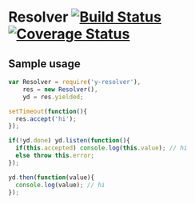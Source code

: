 # Resolver [![Build Status][ci-img]][ci-url] [![Coverage Status][cover-img]][cover-url]

## Sample usage

```javascript
var Resolver = require('y-resolver'),
    res = new Resolver(),
    yd = res.yielded;

setTimeout(function(){
  res.accept('hi');
});

if(!yd.done) yd.listen(function(){
  if(this.accepted) console.log(this.value); // hi
  else throw this.error;
});

yd.then(function(value){
  console.log(value); // hi
});

```

[ci-img]: https://circleci.com/gh/manvalls/y-resolver.svg?style=shield
[ci-url]: https://circleci.com/gh/manvalls/y-resolver
[cover-img]: https://coveralls.io/repos/manvalls/y-resolver/badge.svg?branch=master&service=github
[cover-url]: https://coveralls.io/github/manvalls/y-resolver?branch=master
